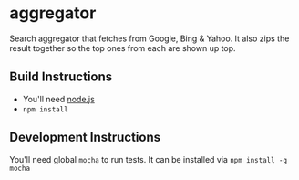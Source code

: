 # aggregator
Search aggregator that fetches from Google, Bing & Yahoo. It also zips the result together so the top ones from each are shown up top.

## Build Instructions

- You'll need [node.js](http://nodejs.org/)
- `npm install`

## Development Instructions

You'll need global `mocha` to run tests. It can be installed via `npm install -g mocha`
